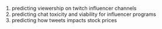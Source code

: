 1) predicting viewership on twitch influencer channels
2) predicting chat toxicity and viability for influencer programs
3) predicting how tweets impacts stock prices